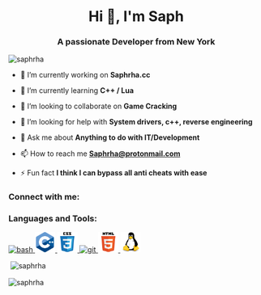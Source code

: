 <h1 align="center">Hi 👋, I'm Saph</h1>
<h3 align="center">A passionate Developer from New York</h3>

<p align="left"> <img src="https://komarev.com/ghpvc/?username=saphrha&label=Profile%20views&color=0e75b6&style=flat" alt="saphrha" /> </p>


- 🔭 I’m currently working on **Saphrha.cc**

- 🌱 I’m currently learning **C++ / Lua**

- 👯 I’m looking to collaborate on **Game Cracking**

- 🤝 I’m looking for help with **System drivers, c++, reverse engineering**

- 💬 Ask me about **Anything to do with IT/Development**

- 📫 How to reach me **Saphrha@protonmail.com**

- ⚡ Fun fact **I think I can bypass all anti cheats with ease**

<h3 align="left">Connect with me:</h3>
<p align="left">
</p>

<h3 align="left">Languages and Tools:</h3>
<p align="left"> <a href="https://www.gnu.org/software/bash/" target="_blank" rel="noreferrer"> <img src="https://www.vectorlogo.zone/logos/gnu_bash/gnu_bash-icon.svg" alt="bash" width="40" height="40"/> </a> <a href="https://www.w3schools.com/cpp/" target="_blank" rel="noreferrer"> <img src="https://raw.githubusercontent.com/devicons/devicon/master/icons/cplusplus/cplusplus-original.svg" alt="cplusplus" width="40" height="40"/> </a> <a href="https://www.w3schools.com/css/" target="_blank" rel="noreferrer"> <img src="https://raw.githubusercontent.com/devicons/devicon/master/icons/css3/css3-original-wordmark.svg" alt="css3" width="40" height="40"/> </a> <a href="https://git-scm.com/" target="_blank" rel="noreferrer"> <img src="https://www.vectorlogo.zone/logos/git-scm/git-scm-icon.svg" alt="git" width="40" height="40"/> </a> <a href="https://www.w3.org/html/" target="_blank" rel="noreferrer"> <img src="https://raw.githubusercontent.com/devicons/devicon/master/icons/html5/html5-original-wordmark.svg" alt="html5" width="40" height="40"/> </a> <a href="https://www.linux.org/" target="_blank" rel="noreferrer"> <img src="https://raw.githubusercontent.com/devicons/devicon/master/icons/linux/linux-original.svg" alt="linux" width="40" height="40"/> </a> </p>

<p>&nbsp;<img align="center" src="https://github-readme-stats.vercel.app/api?username=saphrha&show_icons=true&locale=en" alt="saphrha" /></p>

<p><img align="center" src="https://github-readme-streak-stats.herokuapp.com/?user=saphrha&" alt="saphrha" /></p>
